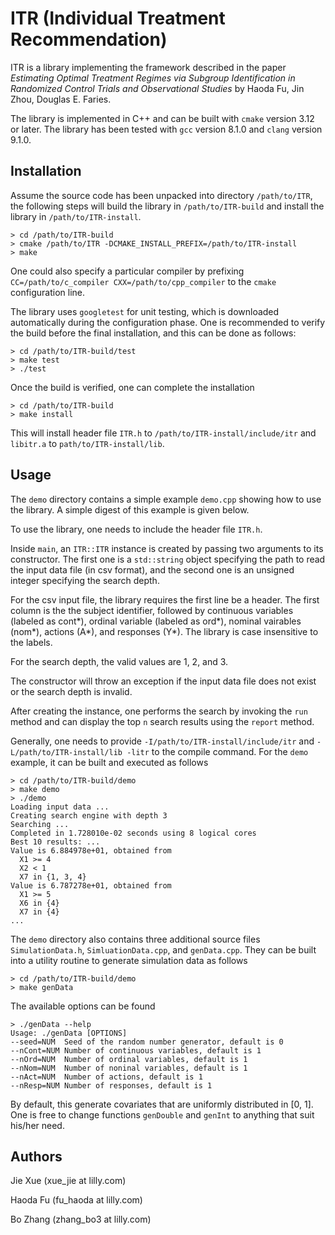 # ITR (Individual Treatment Recommendation) 

ITR is a library implementing the framework described in the paper _Estimating Optimal Treatment Regimes via Subgroup Identification in Randomized Control Trials and Observational Studies_ by Haoda Fu, Jin Zhou, Douglas E. Faries. 

The library is implemented in C++ and can be built with `cmake` version 3.12 or later. The library has been tested with `gcc` version 8.1.0 and `clang` version 9.1.0. 

## Installation 
Assume the source code has been unpacked into directory `/path/to/ITR`, the following steps will build the library in `/path/to/ITR-build` and install the library in `/path/to/ITR-install`. 

```
> cd /path/to/ITR-build
> cmake /path/to/ITR -DCMAKE_INSTALL_PREFIX=/path/to/ITR-install
> make 
```

One could also specify a particular compiler by prefixing `CC=/path/to/c_compiler CXX=/path/to/cpp_compiler` to the `cmake` configuration line. 

The library uses `googletest` for unit testing, which is downloaded automatically during the configuration phase. One is recommended to verify the build before the final installation, and this can be done as follows: 

```
> cd /path/to/ITR-build/test
> make test
> ./test
```

Once the build is verified, one can complete the installation 

```
> cd /path/to/ITR-build
> make install
```

This will install header file `ITR.h` to `/path/to/ITR-install/include/itr` and `libitr.a` to `path/to/ITR-install/lib`. 

## Usage 
The `demo` directory contains a simple example `demo.cpp` showing how to use the library. A simple digest of this example is given below. 

To use the library, one needs to include the header file `ITR.h`.  

Inside `main`, an `ITR::ITR` instance is created by passing two arguments to its constructor. The first one is a `std::string` object specifying the path to read the input data file (in csv format), and the second one is an unsigned integer specifying the search depth. 

For the csv input file, the library requires the first line be a header. The first column is the the subject identifier, followed by continuous variables (labeled as cont*), ordinal variable (labeled as ord*), nominal vairables (nom*), actions (A*), and responses (Y*). The library is case insensitive to the labels. 

For the search depth, the valid values are 1, 2, and 3. 

The constructor will throw an exception if the input data file does not exist or the search depth is invalid. 

After creating the instance, one performs the search by invoking the `run` method and can display the top `n` search results using the `report` method. 

Generally, one needs to provide `-I/path/to/ITR-install/include/itr` and `-L/path/to/ITR-install/lib -litr` to the compile command. For the `demo` example, it can be built and executed as follows 

```
> cd /path/to/ITR-build/demo
> make demo
> ./demo 
Loading input data ...
Creating search engine with depth 3
Searching ...
Completed in 1.728010e-02 seconds using 8 logical cores
Best 10 results: ...
Value is 6.884978e+01, obtained from
  X1 >= 4
  X2 < 1
  X7 in {1, 3, 4} 
Value is 6.787278e+01, obtained from
  X1 >= 5
  X6 in {4} 
  X7 in {4} 
...
```

The `demo` directory also contains three additional source files `SimulationData.h`, `SimluationData.cpp`, and `genData.cpp`. They can be built into a utility routine to generate simulation data as follows 
```
> cd /path/to/ITR-build/demo
> make genData
```
The available options can be found 
```
> ./genData --help
Usage: ./genData [OPTIONS]
--seed=NUM  Seed of the random number generator, default is 0
--nCont=NUM Number of continuous variables, default is 1
--nOrd=NUM  Number of ordinal variables, default is 1
--nNom=NUM  Number of noninal variables, default is 1
--nAct=NUM  Number of actions, default is 1
--nResp=NUM Number of responses, default is 1
```
By default, this generate covariates that are uniformly distributed in [0, 1]. One is free to change functions `genDouble` and `genInt` to anything that suit his/her need. 

## Authors
Jie Xue  (xue_jie at lilly.com)

Haoda Fu (fu_haoda at lilly.com)

Bo Zhang (zhang_bo3 at lilly.com)
